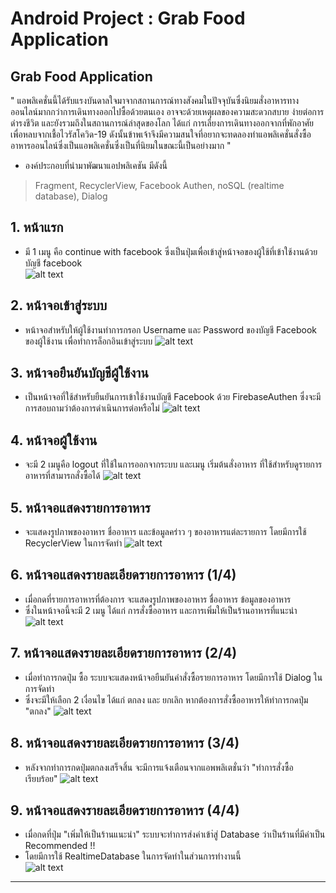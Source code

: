 # Android Project : Grab Food Application

## Grab Food Application

" แอพลิเคชั่นนี้ได้รับแรงบันดาลใจมาจากสถานการณ์ทางสังคมในปัจจุบันซึ่งนิยมสั่งอาหารทางออนไลน์มากกว่าการเดินทางออกไปซื้อด้วยตนเอง
อาจจะด้วยเหตุผลของความสะดวกสบาย ง่ายต่อการดำรงชีวิต และยังรวมถึงในสถานการณ์ล่าสุดของโลก ได้แก่ การเลี่ยงการเดินทางออกจากที่พักอาศัย
เพื่อหลบจากเชื้อไวรัสโควิด-19 ดังนั้นข้าพเจ้าจึงมีความสนใจที่อยากจะทดลองทำแอพลิเคชั่นสั่งซื้ออาหารออนไลน์ซึ่งเป็นแอพลิเคชั่นซึ่งเป็นที่นิยมในขณะนี้เป็นอย่างมาก "

- องค์ประกอบที่นำมาพัฒนาแอปพลิเคชัน มีดังนี้
> Fragment,
>  RecyclerView,
>  Facebook Authen,
>  noSQL (realtime database),
> Dialog
 
## 1. หน้าแรก
 - มี 1 เมนู คือ continue with facebook ซึ่งเป็นปุ่มเพื่อเข้าสู่หน้าจอของผู้ใช้ที่เข้าใช้งานด้วยบัญชี facebook  
![alt text](https://user-images.githubusercontent.com/61577292/77169245-c3058880-6aeb-11ea-9487-b6077eac9392.jpg)

## 2. หน้าจอเข้าสู่ระบบ
 - หน้าจอสำหรับให้ผู้ใช้งานทำการกรอก Username และ Password ของบัญชี Facebook ของผู้ใช้งาน เพื่อทำการล็อกอินเข้าสู่ระบบ
![alt text](https://user-images.githubusercontent.com/61577292/77170125-2c39cb80-6aed-11ea-81d8-e01ac93d0fc0.jpg)

## 3. หน้าจอยืนยันบัญชีผู้ใช้งาน
 - เป็นหน้าจอที่ใช้สำหรับยืนยันการเข้าใช้งานบัญชี Facebook ด้วย FirebaseAuthen ซึ่งจะมีการสอบถามว่าต้องการดำเนินการต่อหรือไม่
![alt text](https://user-images.githubusercontent.com/61577292/77170350-820e7380-6aed-11ea-8dc1-152e7ffc57bd.jpg)

## 4. หน้าจอผู้ใช้งาน
 - จะมี 2 เมนูคือ logout ที่ใช้ในการออกจากระบบ และเมนู เริ่มต้นสั่งอาหาร ที่ใช้สำหรับดูรายการอาหารที่สามารถสั่งซื้อได้
![alt text](https://user-images.githubusercontent.com/61577292/77170458-a66a5000-6aed-11ea-8b0c-215e969e9a7a.jpg)

## 5. หน้าจอแสดงรายการอาหาร 
 - จะแสดงรูปภาพของอาหาร ชื่ออาหาร และข้อมูลคร่าว ๆ ของอาหารแต่ละรายการ โดยมีการใช้ RecyclerView ในการจัดทำ
![alt text](https://user-images.githubusercontent.com/61577292/77170626-e3364700-6aed-11ea-9789-fedee5a0848a.jpg)

## 6. หน้าจอแสดงรายละเอียดรายการอาหาร (1/4)
 - เมื่อกดที่รายการอาหารที่ต้องการ จะแสดงรูปภาพของอาหาร ชื่ออาหาร ข้อมูลของอาหาร
 - ซึ่งในหน้าจอนี้จะมี 2 เมนู ได้แก่ การสั่งซื้ออาหาร และการเพิ่มให้เป็นร้านอาหารที่แนะนำ      
![alt text](https://user-images.githubusercontent.com/61577292/77170779-1f69a780-6aee-11ea-9dbb-6f1b44aae000.jpg)

## 7. หน้าจอแสดงรายละเอียดรายการอาหาร  (2/4)
 - เมื่อทำการกดปุ่ม ซื้อ ระบบจะแสดงหน้าจอยืนยันคำสั่งซื้อรายการอาหาร โดยมีการใช้ Dialog ในการจัดทำ
 - ซึ่งจะมีให้เลือก 2 เงื่อนไข ได้แก่ ตกลง และ ยกเลิก หากต้องการสั่งซื้ออาหารให้ทำการกดปุ่ม "ตกลง"
![alt text](https://user-images.githubusercontent.com/61577292/77170921-5344cd00-6aee-11ea-977c-f94913a31a20.jpg)

## 8. หน้าจอแสดงรายละเอียดรายการอาหาร  (3/4)
 - หลังจากทำการกดปุ่มตกลงเสร็จสิ้น จะมีการแจ้งเตือนจากแอพพลิเตชั่นว่า "ทำการสั่งซื้อเรียบร้อย" 
![alt text](https://user-images.githubusercontent.com/61577292/77171057-7a9b9a00-6aee-11ea-9b41-0afcaccc04a8.jpg)

## 9. หน้าจอแสดงรายละเอียดรายการอาหาร  (4/4)
 - เมื่อกดที่ปุ่ม "เพิ่มให้เป็นร้านแนะนำ" ระบบจะทำการส่งค่าเข้า่สู่ Database ว่าเป็นร้านที่มีค่าเป็น Recommended !!
 - โดยมีการใช้ RealtimeDatabase ในการจัดทำในส่วนการทำงานนี้  
![alt text](https://user-images.githubusercontent.com/61577292/77171159-9e5ee000-6aee-11ea-94d6-41217ddcd84f.jpg)

-----------------------------------------------------------------------------------------------------------------

